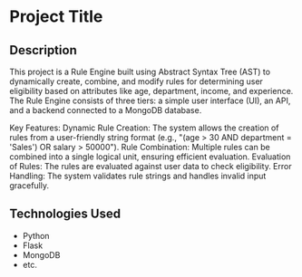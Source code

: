# Project Title

## Description
This project is a Rule Engine built using Abstract Syntax Tree (AST) to dynamically create, combine, and modify rules for determining user eligibility based on attributes like age, department, income, and experience. The Rule Engine consists of three tiers: a simple user interface (UI), an API, and a backend connected to a MongoDB database.

Key Features:
Dynamic Rule Creation: The system allows the creation of rules from a user-friendly string format (e.g., "(age > 30 AND department = 'Sales') OR salary > 50000").
Rule Combination: Multiple rules can be combined into a single logical unit, ensuring efficient evaluation.
Evaluation of Rules: The rules are evaluated against user data to check eligibility.
Error Handling: The system validates rule strings and handles invalid input gracefully.


## Technologies Used
- Python
- Flask
- MongoDB
- etc.

